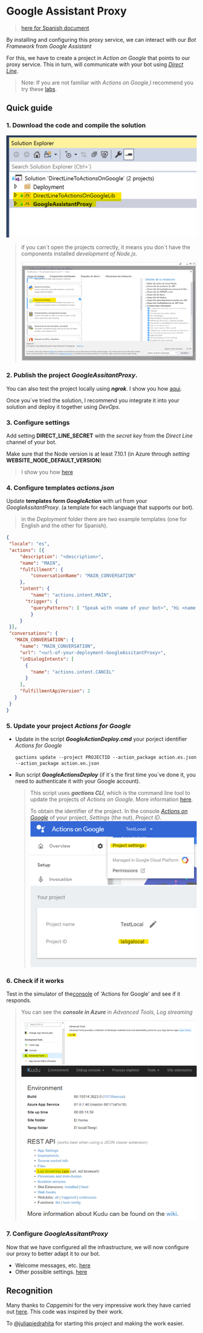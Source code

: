 # Google Assistant Proxy
> [here for Spanish document](README.es-es.md)

By installing and configuring this proxy service, we can interact with our *Bot Framework* from *Google Assistant*

For this, we have to create a project in *Action on Google* that points to our proxy service. This in turn, will communicate with your bot using [*Direct Line*](https://docs.microsoft.com/en-us/azure/bot-service/bot-service-channel-connect-directline?view=azure-bot-service-4.0). 

> Note: If you are not familiar with *Actions on Google*,I recommend you try these [labs](https://developers.google.com/actions/codelabs/).

## Quick guide 
### 1. Download the code and compile the solution 

![solution in Visual Studio](docs/images/vs-solution.png)

> if you can´t open the projects correctly, it means you don´t have the components installed *development of Node.js*.
>
>![Node.js component in the installer of Visual Studio](docs/images/vs-node-component.png)

### 2. Publish the project *GoogleAssitantProxy*.

You can also test the project locally using ***ngrok***. I show you how [aqui](docs/googleAssistantProxy.deploy.local.es.md). 

Once you´ve tried the solution, I recommend you integrate it into your solution and deploy it together using *DevOps*.

### 3. Configure settings 

Add setting **DIRECT_LINE_SECRET**
 with the *secret key* from the *Direct Line* channel of your bot.

Make sure that the Node version is at least 7.10.1 (in Azure through *setting* **WEBSITE_NODE_DEFAULT_VERSION**)

> I show you how [here](docs/Azure.settings.es.md)

### 4. Configure templates *actions.json*
   
Update **templates form *GoogleAction*** with url from your *GoogleAssitantProxy*. (a template for each language that supports our bot).

>in the *Deployment* folder  there are two example templates (one for English and the other for Spanish).
   ```json
   {
    "locale": "es",
    "actions": [{
        "description": "<description>",
        "name": "MAIN",
        "fulfillment": {
            "conversationName": "MAIN_CONVERSATION"
        },
        "intent": {
            "name": "actions.intent.MAIN",
          "trigger": {
            "queryPatterns": [ "Speak with <name of your bot>", "Hi <name of your bot>", "I want to speak to<name of your bot>"]
            }
        }
    }],
    "conversations": {
      "MAIN_CONVERSATION": {
        "name": "MAIN_CONVERSATION",
        "url": "<url-of-your-deployment-GoogleAssitantProxy>",
        "inDialogIntents": [
          {
            "name": "actions.intent.CANCEL"
          }
        ],
        "fulfillmentApiVersion": 2
      }
    }
}
   ```
   
 ### 5. Update your project *Actions for Google*

- Update in the script ***GoogleActionDeploy.cmd*** your porject identifier *Actions for Google*
   ```
   gactions update --project PROJECTID --action_package action.es.json --action_package action.en.json
   ```
- Run script ***GoogleActionsDeploy*** (if it´s the first time you´ve done it, you need to authenticate it with your Google account).

  > This script uses ***gactions CLI***, which is the command line tool to update the projects of *Actions on Google*. More information [here](https://developers.google.com/actions/tools/gactions-cli).
  >  
  > To obtain the identifier of the project. In the console [*Actions on Google*](https://console.actions.google.com) of your project, *Settings* (the nut), *Project ID*.
  > ![Actions on Google settings](docs/images/Actions-Settings.png) ![Actions on Google project](docs/images/Actions-Project.png)

 ### 6. Check if it works 
  Test in the simulator of the[console](https://console.actions.google.com) of 'Actions for Google' and see if it responds.

> You can see the ***console in Azure*** in *Advanced Tools*, *Log streaming*
>
> ![Azure AdvancedTools](docs/images/Azure-AdvancedTools.png) ![Azure Kudu](docs/images/Azure-Kudu.png)


 ### 7. Configure *GoogleAssitantProxy*
 Now that we have configured all the infrastructure, we will now configure our proxy to better adapt it to our bot.

 - Welcome messages, etc. [here](docs/googleAssistantProxy.messages.es.md)
 - Other possible settings. [here](docs/googleAssistantProxy.settings.es.md)

 ## Recognition 
 Many thanks to *Capgemini* for the very impressive work they have carried out [here](https://github.com/Capgemini-AIE/bot-framework-actions-on-google). This code was inspired by their work. 

 To [@juliapiedrahita](https://twitter.com/juliapiedrahita) for starting this project and making the work easier. 


